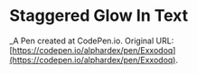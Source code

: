 # Staggered Glow In Text
 _A Pen created at CodePen.io. Original URL: [https://codepen.io/alphardex/pen/Exxodoq](https://codepen.io/alphardex/pen/Exxodoq).

 